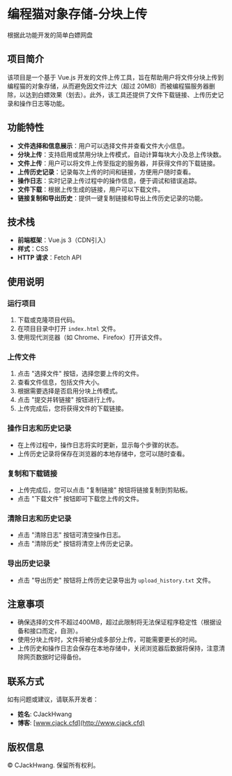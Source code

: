 # 编程猫对象存储-分块上传
根据此功能开发的简单白嫖网盘
## 项目简介

该项目是一个基于 Vue.js 开发的文件上传工具，旨在帮助用户将文件分块上传到编程猫的对象存储，从而避免因文件过大（超过 20MB）而被编程猫服务器删除，以达到白嫖效果（划去）。此外，该工具还提供了文件下载链接、上传历史记录和操作日志等功能。

## 功能特性

- **文件选择和信息展示**：用户可以选择文件并查看文件大小信息。
- **分块上传**：支持启用或禁用分块上传模式，自动计算每块大小及总上传块数。
- **文件上传**：用户可以将文件上传至指定的服务器，并获得文件的下载链接。
- **上传历史记录**：记录每次上传的时间和链接，方便用户随时查看。
- **操作日志**：实时记录上传过程中的操作信息，便于调试和错误追踪。
- **文件下载**：根据上传生成的链接，用户可以下载文件。
- **链接复制和导出历史**：提供一键复制链接和导出上传历史记录的功能。

## 技术栈

- **前端框架**：Vue.js 3（CDN引入）
- **样式**：CSS
- **HTTP 请求**：Fetch API

## 使用说明

### 运行项目

1. 下载或克隆项目代码。
2. 在项目目录中打开 `index.html` 文件。
3. 使用现代浏览器（如 Chrome、Firefox）打开该文件。

### 上传文件

1. 点击 "选择文件" 按钮，选择您要上传的文件。
2. 查看文件信息，包括文件大小。
3. 根据需要选择是否启用分块上传模式。
4. 点击 "提交并转链接" 按钮进行上传。
5. 上传完成后，您将获得文件的下载链接。

### 操作日志和历史记录

- 在上传过程中，操作日志将实时更新，显示每个步骤的状态。
- 上传历史记录将保存在浏览器的本地存储中，您可以随时查看。

### 复制和下载链接

- 上传完成后，您可以点击 "复制链接" 按钮将链接复制到剪贴板。
- 点击 "下载文件" 按钮即可下载您上传的文件。

### 清除日志和历史记录

- 点击 "清除日志" 按钮可清空操作日志。
- 点击 "清除历史" 按钮将清空上传历史记录。

### 导出历史记录

- 点击 "导出历史" 按钮将上传历史记录导出为 `upload_history.txt` 文件。

## 注意事项

- 确保选择的文件不超过400MB，超过此限制将无法保证程序稳定性（根据设备和接口而定，自测）。
- 使用分块上传时，文件将被分成多部分上传，可能需要更长的时间。
- 上传历史和操作日志会保存在本地存储中，关闭浏览器后数据将保持，注意清除网页数据时记得备份。

## 联系方式

如有问题或建议，请联系开发者：

- **姓名**: CJackHwang
- **博客**: [www.cjack.cfd](http://www.cjack.cfd)

## 版权信息

© CJackHwang. 保留所有权利。
